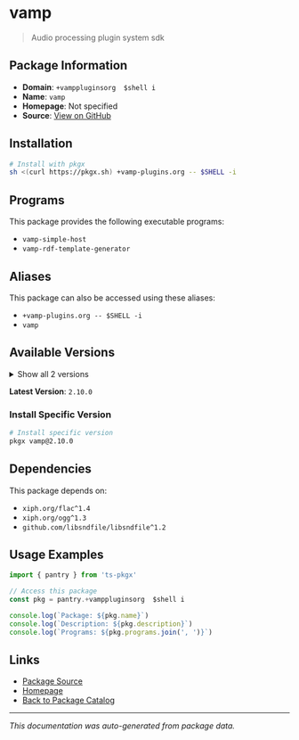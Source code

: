 # vamp

> Audio processing plugin system sdk

## Package Information

- **Domain**: `+vamppluginsorg  $shell i`
- **Name**: `vamp`
- **Homepage**: Not specified
- **Source**: [View on GitHub](https://github.com/pkgxdev/pantry/tree/main/projects/vamp-plugins.org/package.yml)

## Installation

```bash
# Install with pkgx
sh <(curl https://pkgx.sh) +vamp-plugins.org -- $SHELL -i
```

## Programs

This package provides the following executable programs:

- `vamp-simple-host`
- `vamp-rdf-template-generator`

## Aliases

This package can also be accessed using these aliases:

- `+vamp-plugins.org -- $SHELL -i`
- `vamp`

## Available Versions

<details>
<summary>Show all 2 versions</summary>

- `2.10.0`, `2.9.0`

</details>

**Latest Version**: `2.10.0`

### Install Specific Version

```bash
# Install specific version
pkgx vamp@2.10.0
```

## Dependencies

This package depends on:

- `xiph.org/flac^1.4`
- `xiph.org/ogg^1.3`
- `github.com/libsndfile/libsndfile^1.2`

## Usage Examples

```typescript
import { pantry } from 'ts-pkgx'

// Access this package
const pkg = pantry.+vamppluginsorg  $shell i

console.log(`Package: ${pkg.name}`)
console.log(`Description: ${pkg.description}`)
console.log(`Programs: ${pkg.programs.join(', ')}`)
```

## Links

- [Package Source](https://github.com/pkgxdev/pantry/tree/main/projects/vamp-plugins.org/package.yml)
- [Homepage](#)
- [Back to Package Catalog](../package-catalog.md)

---

*This documentation was auto-generated from package data.*
